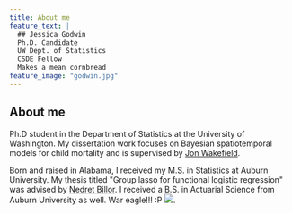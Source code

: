 ```yaml
---
title: About me
feature_text: |
  ## Jessica Godwin
  Ph.D. Candidate
  UW Dept. of Statistics
  CSDE Fellow
  Makes a mean cornbread
feature_image: "godwin.jpg"
---
```


## About me
Ph.D student in the Department of Statistics at the University of Washington. My dissertation work focuses on Bayesian spatiotemporal models for child mortality and is supervised by [Jon Wakefield](https://faculty.washington.edu/jonno/).

Born and raised in Alabama, I received my M.S. in Statistics at Auburn University. My thesis titled "Group lasso for functional logistic regression" was advised by [Nedret Billor](http://webhome.auburn.edu/~billone/). I received a B.S. in Actuarial Science from Auburn University as well. War eagle!!! :P
![]("AU.jpg").
